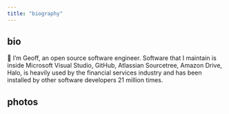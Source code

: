 ```yaml
---
title: "biography"
---
```


<!-- 🙌 I’m Geoff. Join me for an intersection of #opensourcesustainability, #λ, #nixos, #covidsafe and #actuallyautistic 🧠 tweets whilst I figure out what's next -->

## bio

🙌 I’m Geoff, an open source software engineer. Software that I maintain is inside Microsoft Visual Studio, GitHub, Atlassian Sourcetree, Amazon Drive, Halo, is heavily used by the financial services industry and has been installed by other software developers 21 million times.

## photos
